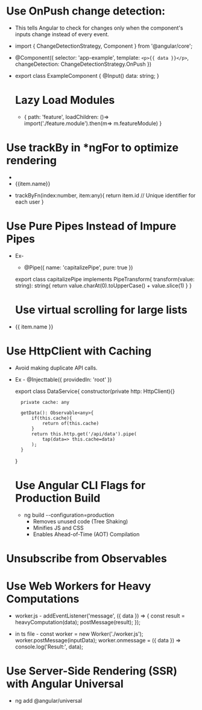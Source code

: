 # Use OnPush change detection:

- This tells Angular to check for changes only when the component's inputs change instead of every event.

- import { ChangeDetectionStrategy, Component } from '@angular/core';

- @Component({
  selector: 'app-example',
  template: `<p>{{ data }}</p>`,
  changeDetection: ChangeDetectionStrategy.OnPush
  })
- export class ExampleComponent {
  @Input() data: string;
  }

  # Lazy Load Modules

  - {
    path: 'feature',
    loadChildren: ()=> import('./feature.module').then(m=> m.featureModule)
    }

# Use trackBy in \*ngFor to optimize rendering

- <li *ngFor="let item of items trackBy: trackByFn">{{item.name}}</li>

- trackByFn(index:number, item:any){
  return item.id // Unique identifier for each user
  }

# Use Pure Pipes Instead of Impure Pipes

- Ex-

  - @Pipe({
    name: 'capitalizePipe',
    pure: true
    })

  export class capitalizePipe implements PipeTransform{
  transform(value: string): string{
  return value.charAt(0).toUpperCase() + value.slice(1)
  }
  }

  # Use virtual scrolling for large lists

- <cdk-virtual-scroll-viewport itemSize="50" class="scroll-container">
    <div *cdkVirtualFor="let item of items">{{ item.name }}</div>
  </cdk-virtual-scroll-viewport>

# Use HttpClient with Caching

- Avoid making duplicate API calls.
- Ex -
  @Injecttable({
  providedIn: 'root'
  })

  export class DataService{
  constructor(private http: HttpClient){}

        private cache: any

        getData(): Observable<any>{
            if(this.cache){
                return of(this.cache)
            }
            return this.http.get('/api/data').pipe(
                tap(data=> this.cache=data)
            );
        }

  }

  # Use Angular CLI Flags for Production Build

  - ng build --configuration=production
    - Removes unused code (Tree Shaking)
    - Minifies JS and CSS
    - Enables Ahead-of-Time (AOT) Compilation

# Unsubscribe from Observables

# Use Web Workers for Heavy Computations

- worker.js - addEventListener('message', ({ data }) => {
  const result = heavyComputation(data);
  postMessage(result);
  });

- in ts file - const worker = new Worker('./worker.js');
  worker.postMessage(inputData);
  worker.onmessage = ({ data }) => console.log('Result:', data);

# Use Server-Side Rendering (SSR) with Angular Universal

- ng add @angular/universal

#
